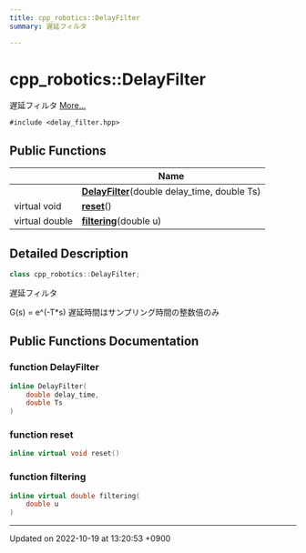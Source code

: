 ```yaml
---
title: cpp_robotics::DelayFilter
summary: 遅延フィルタ 

---
```


# cpp_robotics::DelayFilter



遅延フィルタ  [More...](#detailed-description)


`#include <delay_filter.hpp>`

## Public Functions

|                | Name           |
| -------------- | -------------- |
| | **[DelayFilter](/cpp_robotics/doxybook/Classes/classcpp__robotics_1_1DelayFilter/#function-delayfilter)**(double delay_time, double Ts) |
| virtual void | **[reset](/cpp_robotics/doxybook/Classes/classcpp__robotics_1_1DelayFilter/#function-reset)**() |
| virtual double | **[filtering](/cpp_robotics/doxybook/Classes/classcpp__robotics_1_1DelayFilter/#function-filtering)**(double u) |

## Detailed Description

```cpp
class cpp_robotics::DelayFilter;
```

遅延フィルタ 

G(s) = e^(-T*s) 遅延時間はサンプリング時間の整数倍のみ 

## Public Functions Documentation

### function DelayFilter

```cpp
inline DelayFilter(
    double delay_time,
    double Ts
)
```


### function reset

```cpp
inline virtual void reset()
```


### function filtering

```cpp
inline virtual double filtering(
    double u
)
```


-------------------------------

Updated on 2022-10-19 at 13:20:53 +0900